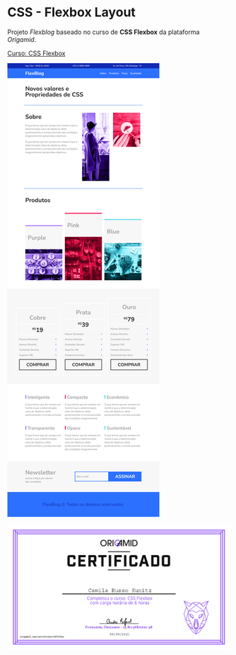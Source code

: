 # CSS - Flexbox Layout 

 Projeto *Flexblog* baseado no curso de **CSS Flexbox** da plataforma *Origamid*.

[Curso: CSS Flexbox](https://www.origamid.com/curso/css-flexbox/)

![Projeto flexblog layout](/documentacao/projeto-flexblog-layout.png)

![Certificado](/documentacao/certificado.png)
